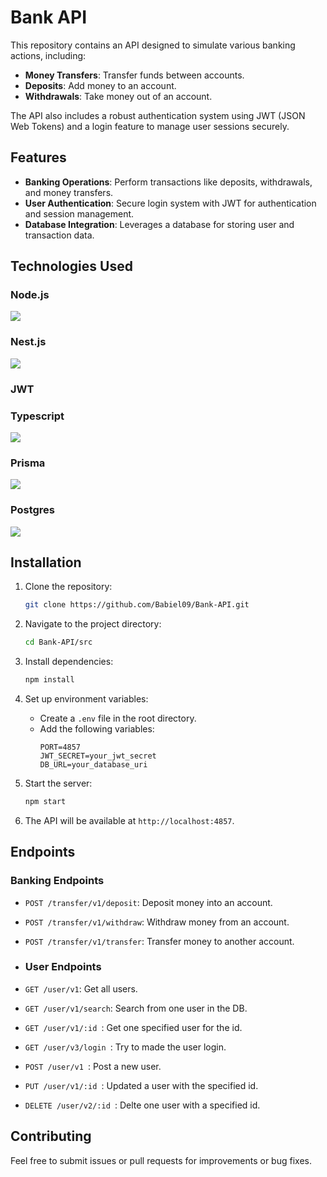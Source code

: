 # Bank API

This repository contains an API designed to simulate various banking actions, including:

- **Money Transfers**: Transfer funds between accounts.
- **Deposits**: Add money to an account.
- **Withdrawals**: Take money out of an account.

The API also includes a robust authentication system using JWT (JSON Web Tokens) and a login feature to manage user sessions securely.

## Features

- **Banking Operations**: Perform transactions like deposits, withdrawals, and money transfers.
- **User Authentication**: Secure login system with JWT for authentication and session management.
- **Database Integration**: Leverages a database for storing user and transaction data.

## Technologies Used
### Node.js
<img src="https://skillicons.dev/icons?i=nodejs" /><br/>
### Nest.js
<img src="https://skillicons.dev/icons?i=nestjs" /><br/>
### JWT
### Typescript
<img src="https://skillicons.dev/icons?i=typescript" /><br/>
### Prisma
<img src="https://skillicons.dev/icons?i=prisma" /><br/>
### Postgres
<img src="https://skillicons.dev/icons?i=postgres" /><br/>

## Installation

1. Clone the repository:
   ```bash
   git clone https://github.com/Babiel09/Bank-API.git
   ```

2. Navigate to the project directory:
   ```bash
   cd Bank-API/src
   ```

3. Install dependencies:
   ```bash
   npm install
   ```

4. Set up environment variables:
   - Create a `.env` file in the root directory.
   - Add the following variables:
     ```env
     PORT=4857
     JWT_SECRET=your_jwt_secret
     DB_URL=your_database_uri 
     ```

5. Start the server:
   ```bash
   npm start
   ```

6. The API will be available at `http://localhost:4857`.

## Endpoints

### Banking Endpoints
- `POST /transfer/v1/deposit`: Deposit money into an account.
- `POST /transfer/v1/withdraw`: Withdraw money from an account.
- `POST /transfer/v1/transfer`: Transfer money to another account.

- ### User Endpoints
- `GET /user/v1`: Get all users.
- `GET /user/v1/search`: Search from one user in the DB.
- `GET /user/v1/:id `: Get one specified user for the id.
- `GET /user/v3/login `: Try to made the user login.
- `POST /user/v1 `: Post a new user.
- `PUT /user/v1/:id `: Updated a user with the specified id.
- `DELETE /user/v2/:id `: Delte one user with a specified id.

## Contributing

Feel free to submit issues or pull requests for improvements or bug fixes.
